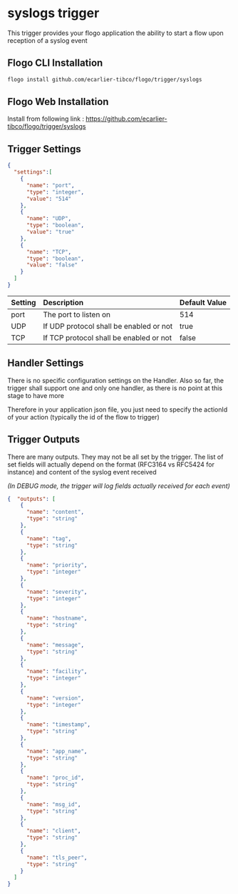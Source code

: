 # syslogs trigger
This trigger provides your flogo application the ability to start a flow upon reception of a syslog event

## Flogo CLI Installation

```bash
flogo install github.com/ecarlier-tibco/flogo/trigger/syslogs
```
## Flogo Web Installation

Install from following link : https://github.com/ecarlier-tibco/flogo/trigger/syslogs

## Trigger Settings
```json
{
  "settings":[
    {
      "name": "port",
      "type": "integer",
      "value": "514"
    },
    {
      "name": "UDP",
      "type": "boolean",
      "value": "true"
    },
    {
      "name": "TCP",
      "type": "boolean",
      "value": "false"
    }
  ]
}
```
| Setting     | Description    | Default Value |
|:------------|:---------------|:--------------|
| port | The port to listen on | 514 |
| UDP | If UDP protocol shall be enabled or not | true |
| TCP | If TCP protocol shall be enabled or not | false |

## Handler Settings

There is no specific configuration settings on the Handler.
Also so far, the trigger shall support one and only one handler, as there is no point at this stage to have more

Therefore in your application json file, you just need to specify the actionId of your action (typically the id of the flow to trigger)

## Trigger Outputs

There are many outputs. They may not be all set by the trigger. The list of set fields will actually depend on the format (RFC3164 vs RFC5424 for instance) and content of the syslog event received

_(In DEBUG mode, the trigger will log fields actually received for each event)_

```json
{  "outputs": [
    {
      "name": "content",
      "type": "string"
    },
    {
      "name": "tag",
      "type": "string"
    },
    {
      "name": "priority",
      "type": "integer"
    },
    {
      "name": "severity",
      "type": "integer"
    },
    {
      "name": "hostname",
      "type": "string"
    },
    {
      "name": "message",
      "type": "string"
    },
    {
      "name": "facility",
      "type": "integer"
    },
    {
      "name": "version",
      "type": "integer"
    },
    {
      "name": "timestamp",
      "type": "string"
    },
    {
      "name": "app_name",
      "type": "string"
    },
    {
      "name": "proc_id",
      "type": "string"
    },
    {
      "name": "msg_id",
      "type": "string"
    },
    {
      "name": "client",
      "type": "string"
    },
    {
      "name": "tls_peer",
      "type": "string"
    }
  ]
}
```